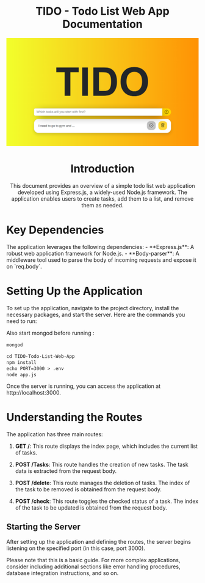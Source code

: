 <div align="center">
<h1> TIDO - Todo List Web App Documentation </h1>
<div align="center">
  <img src="/img/TIDO[1].png" alt="preview" width="600px">
  <br>
</div>
<h1> Introduction </h1>
This document provides an overview of a simple todo list web application developed using Express.js, a widely-used Node.js framework. The application enables users to create tasks, add them to a list, and remove them as needed.
</div>

<h1> Key Dependencies </h1>
The application leverages the following dependencies:
- **Express.js**: A robust web application framework for Node.js.
- **Body-parser**: A middleware tool used to parse the body of incoming requests and expose it on `req.body`.

<h1> Setting Up the Application </h1>
To set up the application, navigate to the project directory, install the necessary packages, and start the server. Here are the commands you need to run:

Also start mongod before running :
```shell
mongod
```

```shell
cd TIDO-Todo-List-Web-App
npm install
echo PORT=3000 > .env
node app.js
```
Once the server is running, you can access the application at http://localhost:3000.

<h1> Understanding the Routes </h1>
The application has three main routes:

1. **GET /**: This route displays the index page, which includes the current list of tasks.

2. **POST /Tasks**: This route handles the creation of new tasks. The task data is extracted from the request body.

3. **POST /delete**: This route manages the deletion of tasks. The index of the task to be removed is obtained from the request body.

4. **POST /check**: This route toggles the checked status of a task. The index of the task to be updated is obtained from the request body.

## Starting the Server
After setting up the application and defining the routes, the server begins listening on the specified port (in this case, port 3000).

Please note that this is a basic guide. For more complex applications, consider including additional sections like error handling procedures, database integration instructions, and so on.
